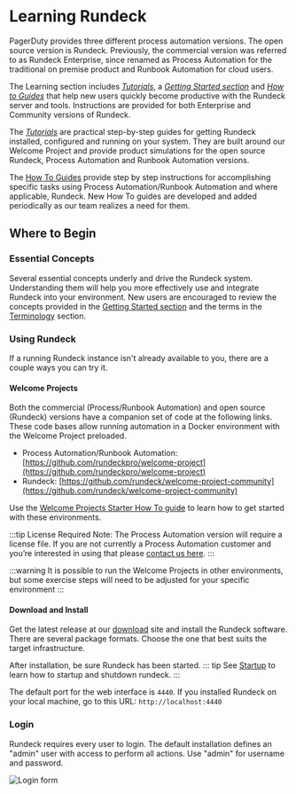 # Learning Rundeck

PagerDuty provides three different process automation versions.  The open source version is Rundeck.  Previously, the commercial version was referred to as Rundeck Enterprise, since renamed as Process Automation for the traditional on premise product and Runbook Automation for cloud users.

The Learning section includes _[Tutorials](/learning/tutorial/index.md)_, a _[Getting Started section](/learning/getting-started/index.md)_ and _[How to Guides](/learning/howto/index.md)_ that help new users quickly become productive with the Rundeck server and tools. Instructions are provided for both Enterprise and Community versions of Rundeck.

The _[Tutorials](/learning/tutorial/index.md)_ are practical step-by-step guides for getting Rundeck installed, configured and running on your system.  They are built around our Welcome Project and provide product simulations for the open source Rundeck, Process Automation and Runbook Automation versions.  

The [How To Guides](/learning/howto/index.md) provide step by step instructions for accomplishing specific tasks using Process Automation/Runbook Automation and where applicable, Rundeck. New How To guides are developed and added periodically as our team realizes a need for them.

## Where to Begin

### Essential Concepts

Several essential concepts underly and drive the Rundeck system. Understanding them will help you more effectively use and integrate Rundeck into your environment.  New users are encouraged to review the concepts provided in the [Getting Started section](/learning/getting-started/jobs/overview.md) and the terms in the [Terminology](/learning/tutorial/terminology.md) section.

### Using Rundeck

If a running Rundeck instance isn't already available to you,
there are a couple ways you can try it.

#### Welcome Projects

Both the commercial (Process/Runbook Automation) and open source (Rundeck) versions have a companion set of code at the following links. These code bases allow running automation in a Docker environment with the Welcome Project preloaded.

- Process Automation/Runbook Automation: [https://github.com/rundeckpro/welcome-project](https://github.com/rundeckpro/welcome-project)
- Rundeck: [https://github.com/rundeck/welcome-project-community](https://github.com/rundeck/welcome-project-community)

Use the [Welcome Projects Starter How To guide](/learning/howto/welcome-project-starter.md) to learn how to get started with these environments.

:::tip License Required
Note: The Process Automation version will require a license file. If you are not currently a Process Automation customer and you’re interested in using that please [contact us here](https://www.rundeck.com/see-demo).
:::

:::warning
It is possible to run the Welcome Projects in other environments, but some exercise steps will need to be adjusted for your specific environment
:::

#### Download and Install
Get the latest release at our [download](https://download.rundeck.com/) site and install the Rundeck software. There are several package formats.  Choose the one that best suits the target infrastructure.

After installation, be sure Rundeck has been started.
::: tip
See [Startup](/administration/maintenance/startup.md) to learn how to  startup and shutdown rundeck.
:::

The default port for the web interface is `4440`. If you
installed Rundeck on your local machine, go to this URL: `http://localhost:4440`

### Login

Rundeck requires every user to login. The default installation
defines an "admin" user with access to perform all actions.
Use "admin" for username and password.

![Login form](/assets/img/fig0202.png)